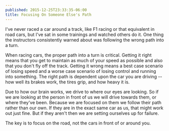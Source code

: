 ```yaml
---
published: 2015-12-25T23:33:35-06:00
title: Focusing On Someone Else's Path
---
```

I've never raced a car around a track, like F1 racing or that equivalent in road cars, but I've sat in some trainings and watched others do it. One thing the instructors consistently warned about was following the wrong path into a turn.

When racing cars, the proper path into a turn is critical. Getting it right means that you get to maintain as much of your speed as possible and also that you don't fly off the track. Getting it wrong means a best case scenario of losing speed and a worse case scenario of losing control and running into something. The right path is dependent upon the car you are driving -- how well its brakes work, the tires grip, and how heavy it is.

Due to how our brain works, we drive to where our eyes are looking. So if we are looking at the person in front of us we will drive towards them, or where they've been. Because we are focused on them we follow their path rather than our own. If they are in the exact same car as us, that might work out just fine. But if they aren't then we are setting ourselves up for failure.

The key is to focus on the road, not the cars in front of or around you.